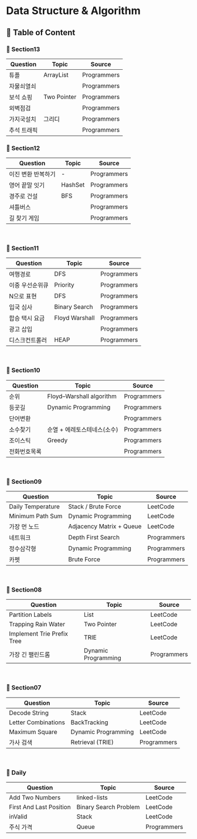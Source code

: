 # Data Structure & Algorithm

## 🌈 Table of Content

### 📍 Section13

| Question | Topic | Source |
| ------------- | ------------- | ------------- |
| 튜플  | ArrayList | Programmers |
| 자물쇠열쇠  |   | Programmers |
| 보석 쇼핑  | Two Pointer   | Programmers |
| 외벽점검 |  | Programmers |
| 가지국설치 | 그리디  | Programmers |
| 추석 트래픽  |  | Programmers |

### 📍 Section12

| Question | Topic | Source |
| ------------- | ------------- | ------------- |
| 이진 변환 반복하기 | - | Programmers |
| 영어 끝말 잇기  |  HashSet | Programmers |
| 경주로 건설  | BFS | Programmers |
| 셔틀버스  |   | Programmers |
| 길 찾기 게임  |  | Programmers |
<br>


### 📍 Section11

| Question | Topic | Source |
| ------------- | ------------- | ------------- |
| 여행경로  | DFS | Programmers |
| 이중 우선순위큐  | Priority<Queue>  | Programmers |
| N으로 표현  |  DFS  | Programmers |
| 입국 심사  | Binary Search | Programmers |
| 합승 택시 요금  | Floyd Warshall  | Programmers |
| 광고 삽입  |  | Programmers |
| 디스크컨트롤러  | HEAP | Programmers |
<br>

### 📍 Section10

| Question | Topic | Source |
| ------------- | ------------- | ------------- |
| 순위  | Floyd–Warshall algorithm  | Programmers |
| 등굣길  | Dynamic Programming  | Programmers |
| 단어변환  |   | Programmers |
| 소수찾기  |순열 + 에레토스테네스(소수) | Programmers |
| 조이스틱  | Greedy  | Programmers |
| 전화번호목록  |  | Programmers |
<br>

### 📍 Section09

| Question | Topic | Source |
| ------------- | ------------- | ------------- |
| Daily Temperature  | Stack / Brute Force  | LeetCode |
| Minimum Path Sum  | Dynamic Programming  | LeetCode |
| 가장 먼 노드  | Adjacency Matrix + Queue  | LeetCode |
| 네트워크  | Depth First Search | Programmers |
| 정수삼각형  |  Dynamic Programming | Programmers |
| 카펫  | Brute Force | Programmers |

<br>

### 📍 Section08

| Question | Topic | Source |
| ------------- | ------------- | ------------- |
| Partition Labels  | List  | LeetCode |
| Trapping Rain Water |  Two Pointer | LeetCode |
| Implement Trie Prefix Tree  | TRIE | LeetCode |
| 가장 긴 팰린드롬  | Dynamic Programming | Programmers |

<br>

### 📍 Section07

| Question | Topic | Source |
| ------------- | ------------- | ------------- |
| Decode String  | Stack  | LeetCode |
| Letter Combinations  | BackTracking  | LeetCode |
| Maximum Square  | Dynamic Programming  | LeetCode |
| 가사 검색  | Retrieval (TRIE) | Programmers |
<br>

### 📍 Daily

| Question | Topic | Source |
| ------------- | ------------- | ------------- |
| Add Two Numbers  | linked-lists  | LeetCode |
| First And Last Position  | Binary Search Problem | LeetCode |
| inValid  | Stack | LeetCode |
| 주식 가격  | Queue | Programmers |

